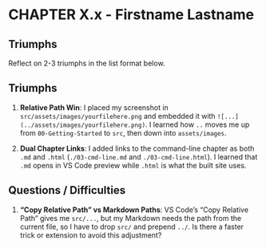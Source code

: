 # CHAPTER X.x - Firstname Lastname

## Triumphs

Reflect on 2-3 triumphs in the list format below.

## Triumphs

1. **Relative Path Win**: I placed my screenshot in `src/assets/images/yourfilehere.png` and embedded it with `![...](../assets/images/yourfilehere.png)`. I learned how `..` moves me up from `00-Getting-Started` to `src`, then down into `assets/images`.

2. **Dual Chapter Links**: I added links to the command-line chapter as both `.md` and `.html` (`./03-cmd-line.md` and `./03-cmd-line.html`). I learned that `.md` opens in VS Code preview while `.html` is what the built site uses.


## Questions / Difficulties

1. **“Copy Relative Path” vs Markdown Paths**: VS Code’s “Copy Relative Path” gives me `src/...`, but my Markdown needs the path from the current file, so I have to drop `src/` and prepend `../`. Is there a faster trick or extension to avoid this adjustment? 
